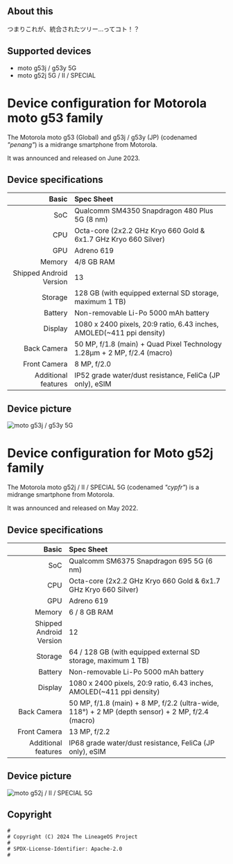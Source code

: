## About this

つまりこれが、統合されたツリー…ってコト！？

## Supported devices
* moto g53j / g53y 5G
* moto g52j 5G / II / SPECIAL

Device configuration for Motorola moto g53 family
=========================================

The Motorola moto g53 (Global) and g53j / g53y (JP) (codenamed _"penang"_) is a midrange smartphone from Motorola.

It was announced and released on June 2023.

## Device specifications

Basic   | Spec Sheet
-------:|:-------------------------
SoC     | Qualcomm SM4350 Snapdragon 480 Plus 5G (8 nm)
CPU     | Octa-core (2x2.2 GHz Kryo 660 Gold & 6x1.7 GHz Kryo 660 Silver)
GPU     | Adreno 619
Memory  | 4/8 GB RAM
Shipped Android Version | 13
Storage | 128 GB  (with equipped external SD storage, maximum 1 TB)
Battery | Non-removable Li-Po 5000 mAh battery
Display | 1080 x 2400 pixels, 20:9 ratio, 6.43 inches, AMOLED(~411 ppi density)
Back Camera  | 50 MP, f/1.8 (main) + Quad Pixel Technology 1.28μm + 2 MP, f/2.4 (macro)
Front Camera  | 8 MP, f/2.0
Additional features  | IP52 grade water/dust resistance, FeliCa (JP only), eSIM

## Device picture
![moto g53j / g53y 5G](https://motorolajp.vtexassets.com/arquivos/ids/155787-800-auto?width=800&height=auto&aspect=true "moto g53j / g53y 5G")


Device configuration for Moto g52j family
=========================================

The Motorola moto g52j / II / SPECIAL 5G (codenamed _"cypfr"_) is a midrange smartphone from Motorola.

It was announced and released on May 2022.

## Device specifications

Basic   | Spec Sheet
-------:|:-------------------------
SoC     | Qualcomm SM6375 Snapdragon 695 5G (6 nm)
CPU     | Octa-core (2x2.2 GHz Kryo 660 Gold & 6x1.7 GHz Kryo 660 Silver)
GPU     | Adreno 619
Memory  | 6 / 8 GB RAM
Shipped Android Version | 12
Storage | 64 / 128 GB  (with equipped external SD storage, maximum 1 TB)
Battery | Non-removable Li-Po 5000 mAh battery
Display | 1080 x 2400 pixels, 20:9 ratio, 6.43 inches, AMOLED(~411 ppi density)
Back Camera  | 50 MP, f/1.8 (main) + 8 MP, f/2.2 (ultra-wide, 118°) + 2 MP (depth sensor) + 2 MP, f/2.4 (macro)
Front Camera  | 13 MP, f/2.2
Additional features  | IP68 grade water/dust resistance, FeliCa (JP only), eSIM

## Device picture
![moto g52j / II / SPECIAL 5G](https://motorolajp.vtexassets.com/arquivos/ids/155703-800-auto?width=800&height=auto&aspect=true "moto g52j / II / SPECIAL 5G")

## Copyright

```
#
# Copyright (C) 2024 The LineageOS Project
#
# SPDX-License-Identifier: Apache-2.0
#
